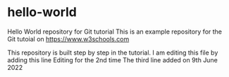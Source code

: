 # hello-world

Hello World repository for Git tutorial
This is an example repository for the Git tutoial on https://www.w3schools.com

This repository is built step by step in the tutorial.
I am editing this file by adding this line
Editing for the 2nd time
The third line added on 9th June 2022
